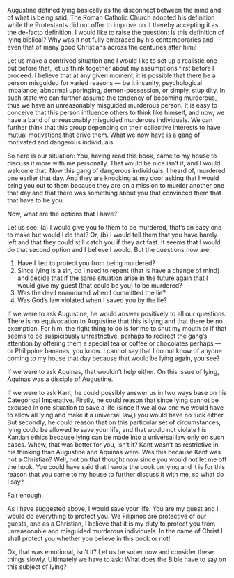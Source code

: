 Augustine defined lying basically as the disconnect between the mind and of what is being said.  The Roman Catholic Church adopted his definition while the Protestants did not offer to improve on it thereby accepting it as the de-facto definition.  I would like to raise the question: Is this definition of lying biblical?  Why was it not fully embraced by his contemporaries and even that of many good Christians across the centuries after him?

Let us make a contrived situation and I would like to set up a realistic one but before that, let us think together about my assumptions first before I proceed.  I believe that at any given moment, it is possible that there be a person misguided for varied reasons — be it insanity, psychological imbalance, abnormal upbringing, demon-possession, or simply, stupidity.  In such state we can further assume the tendency of becoming murderous, thus we have an unreasonably misguided murderous person.  It is easy to conceive that this person influence others to think like himself, and now, we have a band of unreasonably misguided murderous individuals.  We can further think that this group depending on their collective interests to have mutual motivations that drive them.  What we now have is a gang of motivated and dangerous individuals.

So here is our situation: You, having read this book, came to my house to discuss it more with me personally.  That would be nice isn’t it, and I would welcome that.  Now this gang of dangerous individuals, I heard of, murdered one earlier that day.  And they are knocking at my door asking that I would bring you out to them because they are on a mission to murder another one that day and that there was something about you that convinced them that that have to be you.

Now, what are the options that I have?

Let us see.  (a) I would give you to them to be murdered, that’s an easy one to make but would I do that? Or, (b) I would tell them that you have barely left and that they could still catch you if they act fast.  It seems that I would do that second option and I believe I would.  But the questions now are:

1. Have I lied to protect you from being murdered?
2. Since lying is a sin, do I need to repent (that is have a change of mind) and decide that if the same situation arise in the future again that I would give my guest (that could be you) to be murdered?
3. Was the devil enamoured when I committed the lie?
4. Was God’s law violated when I saved you by the lie?

If we were to ask Augustine, he would answer positively to all our questions.  There is no equivocation to Augustine that this is lying and that there be no exemption.  For him, the right thing to do is for me to shut my mouth or if that seems to be suspiciously unrestrictive, perhaps to redirect the gang’s attention by offering them a special tea or coffee or chocolates perhaps — or Philippine bananas, you know.  I cannot say that I do not know of anyone coming to my house that day because that would be lying again, you see?

If we were to ask Aquinas, that wouldn’t help either.  On this issue of lying, Aquinas was a disciple of Augustine.

If we were to ask Kant, he could possibly answer us in two ways base on his Categorical Imperative.  Firstly, he could reason that since lying cannot be excused in one situation to save a life (since if we allow one we would have to allow all lying and make it a universal law,) you would have no luck either.  But secondly, he could reason that on this particular set of circumstances, lying could be allowed to save your life, and that would not violate his Kantian ethics because lying can be made into a universal law only on such cases.  Whew, that was better for you, isn’t it?  Kant wasn’t as restrictive in his thinking than Augustine and Aquinas were.  Was this because Kant was not a Christian?  Well, not on that thought now since you would not let me off the hook.  You could have said that I wrote the book on lying and it is for this reason that you came to my house to further discuss it with me, so what do I say?

Fair enough.

As I have suggested above, I would save your life.  You are my guest and I would do everything to protect you.  We Filipinos are protective of our guests, and as a Christian, I believe that it is my duty to protect you from unreasonable and misguided murderous individuals.  In the name of Christ I shall protect you whether you believe in this book or not!

Ok, that was emotional, isn’t it?  Let us be sober now and consider these things slowly.  Ultimately we have to ask: What does the Bible have to say on this subject of lying?